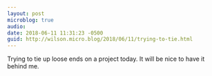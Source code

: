 ```yaml
---
layout: post
microblog: true
audio: 
date: 2018-06-11 11:31:23 -0500
guid: http://wilson.micro.blog/2018/06/11/trying-to-tie.html
---
```

Trying to tie up loose ends on a project today. It will be nice to have it behind me.
